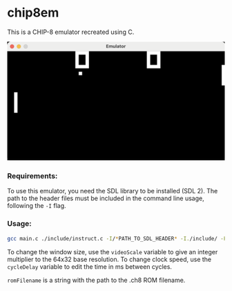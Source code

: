 # chip8em
This is a CHIP-8 emulator recreated using C.

![Sample image of Pong gameplay](https://raw.githubusercontent.com/nehemiah-negussie/chip8em/main/sample/window_screenshot.png)



### Requirements:
To use this emulator, you need the SDL library to be installed (SDL 2).  The path to the header files must be included in the command line usage, following the `-I` flag. 

### Usage:
~~~bash
gcc main.c ./include/instruct.c -I/*PATH_TO_SDL_HEADER* -I./include/ -F*PATH_TO_FRAMEWORKS* -framework SDL2
~~~

To change the window size, use the `videoScale` variable to give an integer multiplier to the 64x32 base resolution.
To change clock speed, use the `cycleDelay` variable to edit the time in ms between cycles.

`romFilename` is a string with the path to the .ch8 ROM filename.
